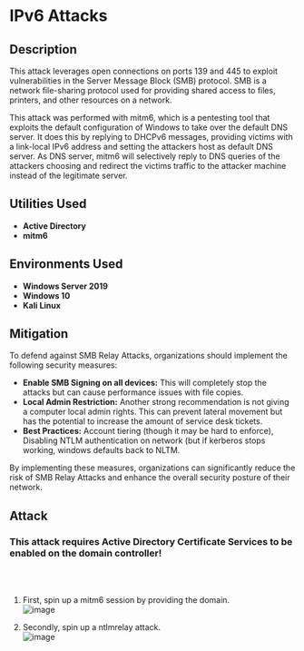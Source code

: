 <h1>IPv6 Attacks</h1>

<h2>Description</h2>
<p>This attack leverages open connections on ports 139 and 445 to exploit vulnerabilities in the Server Message Block (SMB) protocol. SMB is a network file-sharing protocol used for providing shared access to files, printers, and other resources on a network.</p>

<p>This attack was performed with mitm6, which is a pentesting tool that exploits the default configuration of Windows to take over the default DNS server. It does this by replying to DHCPv6 messages, providing victims with a link-local IPv6 address and setting the attackers host as default DNS server. As DNS server, mitm6 will selectively reply to DNS queries of the attackers choosing and redirect the victims traffic to the attacker machine instead of the legitimate server. </p>



<p align="center">
<h2>Utilities Used</h2>

- <b>Active Directory</b>
- <b>mitm6</b>


<h2>Environments Used </h2>

- <b>Windows Server 2019</b>
- <b>Windows 10</b>
- <b>Kali Linux</b>

<h2>Mitigation</h2>
<p>To defend against SMB Relay Attacks, organizations should implement the following security measures:</p>
<ul>
   <li><strong>Enable SMB Signing on all devices:</strong> This will completely stop the attacks but can cause performance issues with file copies.</li>
   <li><strong>Local Admin Restriction:</strong> Another strong recommendation is not giving a computer local admin rights. This can prevent lateral movement but has the potential to increase the amount of service desk tickets.</li>
   <li><strong>Best Practices:</strong> Account tiering (though it may be hard to enforce), Disabling NTLM authentication on network (but if kerberos stops working, windows defaults back to NLTM.</li>

</ul>

<p>By implementing these measures, organizations can significantly reduce the risk of SMB Relay Attacks and enhance the overall security posture of their network.</p>

</b>

<h2>Attack</h2>

### This attack requires Active Directory Certificate Services to be enabled on the domain controller!

<br />
<br />

1. First, spin up a mitm6 session by providing the domain.<br />
![image](https://github.com/AlexanderStroer/Cybersecurity-Homelab/assets/122342684/9320c16d-dd6b-4a80-9580-4dca8db205c8)<br />


1. Secondly, spin up a ntlmrelay attack.<br />
![image](https://github.com/AlexanderStroer/Cybersecurity-Homelab/assets/122342684/0ef286e3-4d4f-417b-ac0d-ecb6e90d287e)<br />




</p>

<!--
 ```diff
- text in red
+ text in green
! text in orange
# text in gray
@@ text in purple (and bold)@@
```
--!>


